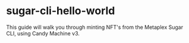 # sugar-cli-hello-world
This guide will walk you through minting NFT's from the Metaplex Sugar CLI, using Candy Machine v3. 
